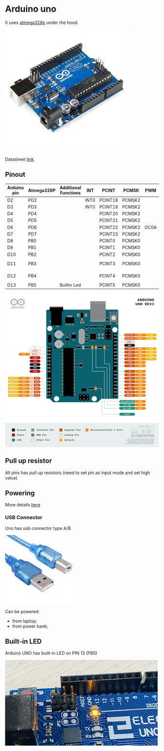 # Arduino uno
It uses [atmega328p](./atmega-328p.md) under the hood.

![arduino uno r3](./assets/arduni-uno-r3.jpeg)

Datasheet [link](./assets/arduino-uno-r3-datasheet.pdf).

## Pinout
| Arduino pin | Atmega328P | Additional Functions | INT  | PCINT   | PCMSK  | PWM  | SPI        |
| ----------- | ---------- | -------------------- | ---- | ------- | ------ | ---- | ---------- |
| D2          | PD2        |                      | INT0 | PCINT18 | PCMSK2 |      |            |
| D3          | PD3        |                      | INT0 | PCINT19 | PCMSK2 |      |            |
| D4          | PD4        |                      |      | PCINT20 | PCMSK2 |      |            |
| D5          | PD5        |                      |      | PCINT21 | PCMSK2 |      |            |
| D6          | PD6        |                      |      | PCINT22 | PCMSK2 | OC0A |            |
| D7          | PD7        |                      |      | PCINT23 | PCMSK2 |      |            |
| D8          | PB0        |                      |      | PCINT0  | PCMSK0 |      |            |
| D9          | PB1        |                      |      | PCINT1  | PCMSK0 |      |            |
| D10         | PB2        |                      |      | PCINT2  | PCMSK0 |      | SS         |
| D11         | PB3        |                      |      | PCINT3  | PCMSK0 |      | MOSI, PICO |
| D12         | PB4        |                      |      | PCINT4  | PCMSK0 |      | MISO, POCI |
| D13         | PB5        | Builtin Led          |      | PCINT5  | PCMSK0 |      | SCK        |

![Pinout uno](./assets/pinout-uno.png)

## Pull up resistor

All pins has pull up resistors (need to set pin as input mode and set high value)

## Powering

More details [here](https://docs.arduino.cc/learn/electronics/power-pins)

### USB Connector

Uno has usb connector type A/B

![USB A/B](./assets/usb-ab.jpeg)

Can be powered:
- from laptop;
- from power bank;

## Built-in LED

Arduino UNO has built-in LED on PIN 13 (PB5)

![Built-in LED](./assets/built-in-led.jpg)